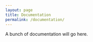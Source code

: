 ```yaml
---
layout: page
title: Documentation
permalink: /documentation/
---
```


A bunch of documentation will go here.
